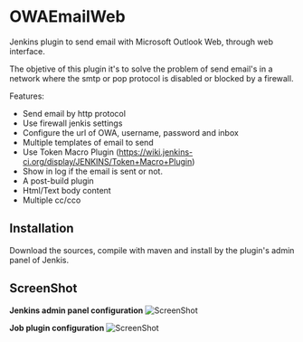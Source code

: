OWAEmailWeb
===========

Jenkins plugin to send email with Microsoft Outlook Web, through web interface.

The objetive of this plugin it's to solve the problem of send email's in a network where the smtp 
or pop protocol is disabled or blocked by a firewall.


Features:
* Send email by http protocol
* Use firewall jenkis settings
* Configure the url of OWA, username, password and inbox
* Multiple templates of email to send
* Use Token Macro Plugin (https://wiki.jenkins-ci.org/display/JENKINS/Token+Macro+Plugin)
* Show in log if the email is sent or not.
* A post-build plugin
* Html/Text body content
* Multiple cc/cco

Installation
-----------
Download the sources, compile with maven and install by the plugin's admin panel of Jenkis.


ScreenShot
-----------

<b>Jenkins admin panel configuration</b>
![ScreenShot](https://raw.github.com/cedillomarcos/owawebemail-plugin/master/screenshots/image01.png)

<b>Job plugin configuration</b>
![ScreenShot](https://raw.github.com/cedillomarcos/owawebemail-plugin/master/screenshots/image02.png)

